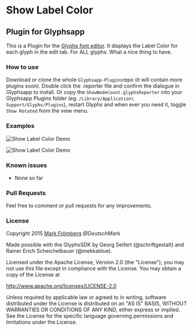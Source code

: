 # Show Label Color

## Plugin for Glyphsapp

This is a Plugin for the [Glyphs font editor](http://glyphsapp.com/). It displays the Label Color for each glyph in the edit tab. For ALL glyphs. What a nice thing to have.

### How to use

Download or clone the whole `Glyphsapp-Plugins`repo (it will contain more plugins soon). Double click the .reporter file and confirm the dialogue in Glyphsapp to install. Or copy the `ShowNodeCount.glyphsReporter` into your Glyphsapp Plugins folder (eg. `/Library/Application\ Support/Glyphs/Plugins`), restart Glyphs and when ever you need it, toggle `Show Rotated` from the view menu.

### Examples

![Show Label Color Demo](https://raw.githubusercontent.com/DeutschMark/Show-Label-Color/d054d4d05d6f16b2be49f055f2b06b27725b81c8/Screenshots/Show%20Label%20Color%2001.png?raw=true "Show Label Color Demo")

![Show Label Color Demo](https://raw.githubusercontent.com/DeutschMark/Show-Label-Color/d054d4d05d6f16b2be49f055f2b06b27725b81c8/Screenshots/Show%20Label%20Color%2002.png?raw=true "Show Label Color Demo")

### Known issues

- None so far

### Pull Requests

Feel free to comment or pull requests for any improvements.

### License

Copyright 2015 [Mark Frömberg](http://www.markfromberg.com/) *@DeutschMark*

Made possible with the GlyphsSDK by Georg Seifert (@schriftgestalt) and Rainer Erich Scheichelbauer (@mekkablue).

Licensed under the Apache License, Version 2.0 (the "License");
you may not use this file except in compliance with the License.
You may obtain a copy of the License at

http://www.apache.org/licenses/LICENSE-2.0

Unless required by applicable law or agreed to in writing, software
distributed under the License is distributed on an "AS IS" BASIS,
WITHOUT WARRANTIES OR CONDITIONS OF ANY KIND, either express or implied.
See the License for the specific language governing permissions and
limitations under the License.
